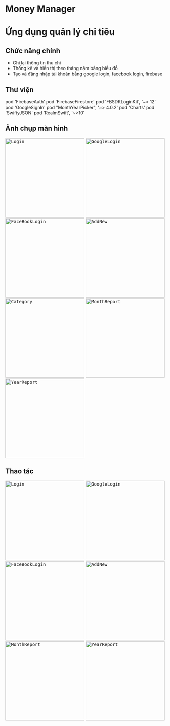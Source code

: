 # Money Manager
#  Ứng dụng quản lý chi tiêu



## Chức năng chính
- Ghi lại thông tin thu chi 
- Thống kê và hiển thị theo tháng năm bằng biểu đồ 
- Tạo và đăng nhập tài khoản bằng google login, facebook login, firebase


## Thư viện
pod 'FirebaseAuth'
pod 'FirebaseFirestore'
pod 'FBSDKLoginKit', '~> 12'
pod 'GoogleSignIn'
pod "MonthYearPicker", '~> 4.0.2'
pod 'Charts'
pod 'SwiftyJSON'
pod 'RealmSwift', '~>10'
 ## Ảnh chụp màn hình

 <kbd><img src="Money Manager/Demo/Image/Login.png" alt="Login" width="250"/></kbd> 
 <kbd><img src="Money Manager/Demo/Image/GoogleLogin.png" alt="GoogleLogin" width="250"/></kbd> 
 <kbd><img src="Money Manager/Demo/Image/FaceBookLogin.png" alt="FaceBookLogin" width="250"/></kbd> 
 <kbd><img src="Money Manager/Demo/Image/AddNew.png" alt="AddNew" width="250"/></kbd> 
 <kbd><img src="Money Manager/Demo/Image/Category.png" alt="Category" width="250"/></kbd> 
 <kbd><img src="Money Manager/Demo/Image/MonthReport.png" alt="MonthReport" width="250"/></kbd> 
 <kbd><img src="Money Manager/Demo/Image/YearReport.png" alt="YearReport" width="250"/></kbd> 
 


## Thao tác


<kbd><img src="Money Manager/Demo/Gif/Login.gif" alt="Login" width="250"/></kbd> 
<kbd><img src="Money Manager/Demo/Gif/GoogleLogin.gif" alt="GoogleLogin" width="250"/></kbd> 
<kbd><img src="Money Manager/Demo/Gif/FaceBookLogin.gif" alt="FaceBookLogin" width="250"/></kbd> 
<kbd><img src="Money Manager/Demo/Gif/AddNew.gif" alt="AddNew" width="250"/></kbd> 
<kbd><img src="Money Manager/Demo/Gif/MonthReport.gif" alt="MonthReport" width="250"/></kbd> 
<kbd><img src="Money Manager/Demo/Gif/YearReport.gif" alt="YearReport" width="250"/></kbd> 
